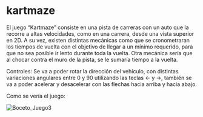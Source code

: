 # kartmaze
El juego “Kartmaze” consiste en una pista de carreras con un auto que la recorre a altas velocidades, como en una carrera, desde una vista superior en 2D. A su vez, existen distintas mecánicas como que se cronometraran los tiempos de vuelta con el objetivo de llegar a un mínimo requerido, para que no sea posible ir lento durante toda la vuelta. Otra mecánica sería que al chocar contra el muro de la pista, se le sumaría tiempo a la vuelta. 

Controles:
Se va a poder rotar la dirección del vehículo, con distintas variaciones angulares entre 0 y 90 utilizando las teclas <- y ->, también se va a poder acelerar y desacelerar con las flechas hacia arriba y hacia abajo.

Como se vería el juego:

![Boceto_Juego3](https://github.com/user-attachments/assets/ed8e44dd-ff0f-4ab9-9ca9-74f3db8f3761)
